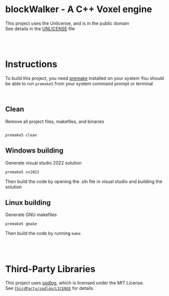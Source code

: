 # blockWalker - A C++ Voxel engine

This project uses the Unlicense, and is in the public domain
<br/>
See details in the [UNLICENSE](https://github.com/hydroko13/blockWalker/blob/main/UNLICENSE) file

<br/>
<br/>

# Instructions

To build this project, you need [premake](https://premake.github.io/) installed on your system
You should be able to run `premake5` from your system command prompt or terminal


<br/>

## Clean
Remove all project files, makefiles, and binaries
```

premake5 clean

```

## Windows building

Generate visual studio 2022 solution
```
premake5 vs2022
```

Then build the code by opening the .sln file in visual studio and building the solution

## Linux building


Generate GNU makefiles
```
premake5 gmake
```

Then build the code by running ```make```


<br/>
<br/>


# Third-Party Libraries

This project uses [spdlog](https://github.com/gabime/spdlog), which is licensed under the MIT License.  
See [`thirdParty/spdlog/LICENSE`](https://github.com/hydroko13/blockWalker/blob/thirdParty/spdlog/LICENSE) for details.